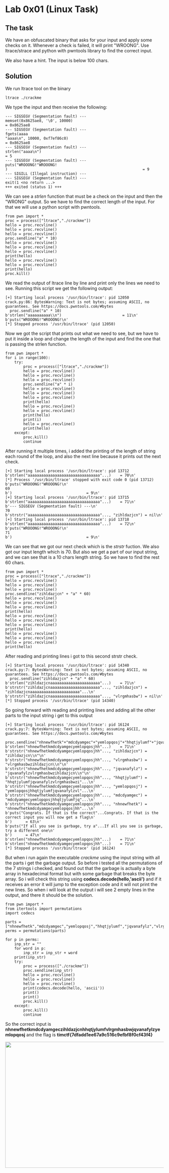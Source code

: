 # Lab 0x01 (Linux Task)

## The task

We have an obfuscated binary that asks for your input and apply some checks on it. Whenever a check is failed, it will print "WROONG". Use ltrace/strace and python with pwntools library to find the correct input.

We also have a hint. The input is below 100 chars.

## Solution

We run ltrace tool on the binary
```
ltrace ./crackme
```
We type the input and then receive the following:
```
--- SIGSEGV (Segmentation fault) ---
memset(0x8625ae8, '\0', 10000)                                              = 0x8625ae8
--- SIGSEGV (Segmentation fault) ---
fgets(aaaa
"aaaa\n", 10000, 0xf7ef86c0)                                          = 0x8625ae8
--- SIGSEGV (Segmentation fault) ---
strlen("aaaa\n")                                                            = 5
--- SIGSEGV (Segmentation fault) ---
puts("WROOONG!"WROOONG!
)                                                            = 9
--- SIGILL (Illegal instruction) ---
--- SIGSEGV (Segmentation fault) ---
exit(1 <no return ...>
+++ exited (status 1) +++
```
We can see a *strlen* function that must be a check on the input and then the "WRONG" output.
So we have to find the correct length of the input. For that we will use a python script with pwntools.
```
from pwn import *
proc = process(["ltrace","./crackme"])
hello = proc.recvline()
hello = proc.recvline()
hello = proc.recvline()
proc.sendline("a" * 10)
hello = proc.recvline()
hello = proc.recvline()
hello = proc.recvline()
print(hello)
hello = proc.recvline()
hello = proc.recvline()
print(hello)
proc.kill()
```
We read the output of ltrace line by line and print only the lines we need to see. Running this script we get the following output:
```
[+] Starting local process '/usr/bin/ltrace': pid 12050
crack.py:86: BytesWarning: Text is not bytes; assuming ASCII, no guarantees. See https://docs.pwntools.com/#bytes
  proc.sendline("a" * 10)
b'strlen("aaaaaaaaaa\\n")                           = 11\n'
b'puts("WROOONG!"WROOONG!\n'
[*] Stopped process '/usr/bin/ltrace' (pid 12050)
```
Now we got the script that prints out what we need to see, but we have to put it inside a loop and change the length of the input and find the one that is passing the strlen function.
```
from pwn import *
for i in range(100):
	try:
		proc = process(["ltrace","./crackme"])
		hello = proc.recvline()
		hello = proc.recvline()
		hello = proc.recvline()
		proc.sendline("a" * i)
		hello = proc.recvline()
		hello = proc.recvline()
		hello = proc.recvline()
		print(hello)
		hello = proc.recvline()
		hello = proc.recvline()
		print(hello)
		print(i)
		hello = proc.recvline()
		print(hello)
	except:
		proc.kill()
		continue
```
After running it multiple times, i added the printing of the length of string each round of the loop, and also the next line because it prints out the next check.
```
[+] Starting local process '/usr/bin/ltrace': pid 13712
b'strlen("aaaaaaaaaaaaaaaaaaaaaaaaaaaaaaaa"...)    = 70\n'
[*] Process '/usr/bin/ltrace' stopped with exit code 0 (pid 13712)
b'puts("WROOONG!"WROOONG!\n'
69
b')                                 = 9\n'
[+] Starting local process '/usr/bin/ltrace': pid 13715
b'strlen("aaaaaaaaaaaaaaaaaaaaaaaaaaaaaaaa"...)    = 71\n'
b'--- SIGSEGV (Segmentation fault) ---\n'
70
b'strstr("aaaaaaaaaaaaaaaaaaaaaaaaaaaaaaaa"..., "zihldazjcn") = nil\n'
[+] Starting local process '/usr/bin/ltrace': pid 13718
b'strlen("aaaaaaaaaaaaaaaaaaaaaaaaaaaaaaaa"...)    = 72\n'
b'puts("WROOONG!"WROOONG!\n'
71
b')                                 = 9\n'
```
We can see that we got our next check which is the *strstr* fuction. We also got our input length which is 70. But also we get a part of our input string, and we can see that is a 10 chars length string. So we have to find the rest 60 chars.
```
from pwn import *
proc = process(["ltrace","./crackme"])
hello = proc.recvline()
hello = proc.recvline()
hello = proc.recvline()
proc.sendline("zihldazjcn" + "a" * 60)
hello = proc.recvline()
hello = proc.recvline()
hello = proc.recvline()
print(hello)
hello = proc.recvline()
hello = proc.recvline()
hello = proc.recvline()
print(hello)
hello = proc.recvline()
hello = proc.recvline()
hello = proc.recvline()
print(hello)
```
After reading and printing lines i got to this second strstr check.
```
[+] Starting local process '/usr/bin/ltrace': pid 14340
crack.py:7: BytesWarning: Text is not bytes; assuming ASCII, no guarantees. See https://docs.pwntools.com/#bytes
  proc.sendline("zihldazjcn" + "a" * 60)
b'strlen("zihldazjcnaaaaaaaaaaaaaaaaaaaaaa"...)    = 71\n'
b'strstr("zihldazjcnaaaaaaaaaaaaaaaaaaaaaa"..., "zihldazjcn") = "zihldazjcnaaaaaaaaaaaaaaaaaaaaaa"...\n'
b'strstr("zihldazjcnaaaaaaaaaaaaaaaaaaaaaa"..., "vlrgmhasbw") = nil\n'
[*] Stopped process '/usr/bin/ltrace' (pid 14340)
```
So going forward with reading and printing lines and adding all the other parts to the input string i get to this output
```
[+] Starting local process '/usr/bin/ltrace': pid 16124
crack.py:7: BytesWarning: Text is not bytes; assuming ASCII, no guarantees. See https://docs.pwntools.com/#bytes
  proc.sendline("nhnewfhetk"+"mdcdyamgec"+"yemlopqosj"+"hhqtjylumf"+"jqvanafylz"+"vlrgmhasbw"+"zihldazjcn")
b'strlen("nhnewfhetkmdcdyamgecyemlopqosjhh"...)    = 71\n'
b'strstr("nhnewfhetkmdcdyamgecyemlopqosjhh"..., "zihldazjcn") = "zihldazjcn\\n"\n'
b'strstr("nhnewfhetkmdcdyamgecyemlopqosjhh"..., "vlrgmhasbw") = "vlrgmhasbwzihldazjcn\\n"\n'
b'strstr("nhnewfhetkmdcdyamgecyemlopqosjhh"..., "jqvanafylz") = "jqvanafylzvlrgmhasbwzihldazjcn\\n"\n'
b'strstr("nhnewfhetkmdcdyamgecyemlopqosjhh"..., "hhqtjylumf") = "hhqtjylumfjqvanafylzvlrgmhasbwzi"...\n'
b'strstr("nhnewfhetkmdcdyamgecyemlopqosjhh"..., "yemlopqosj") = "yemlopqosjhhqtjylumfjqvanafylzvl"...\n'
b'strstr("nhnewfhetkmdcdyamgecyemlopqosjhh"..., "mdcdyamgec") = "mdcdyamgecyemlopqosjhhqtjylumfjq"...\n'
b'strstr("nhnewfhetkmdcdyamgecyemlopqosjhh"..., "nhnewfhetk") = "nhnewfhetkmdcdyamgecyemlopqosjhh"...\n'
b'puts("Congrats. If that is the correct"...Congrats. If that is the correct input you will now get a flag\n'
b')      = 63\n'
b'puts("If all you see is garbage, try a"...If all you see is garbage, try a different one\n'
b')      = 47\n'
b'strlen("nhnewfhetkmdcdyamgecyemlopqosjhh"...)    = 71\n'
b'strlen("nhnewfhetkmdcdyamgecyemlopqosjhh"...)    = 71\n'
[*] Stopped process '/usr/bin/ltrace' (pid 16124)
```
But when i run again the executable *crackme* using the input string with all the parts i get the garbage output. So before i tested all the permutations of the 7 strings i checked, and found out that the garbage is actually a byte array in hexadecimal format but with some garbage that breaks the byte array. So i will check this string using **codecs.decode(hello,'ascii')** and if it receives an error it will jump to the exception code and it will not print the new lines. So when i will look at the output i will see 2 empty lines in the output, and there it should be the solution.
```
from pwn import *
from itertools import permutations
import codecs

parts = ["nhnewfhetk","mdcdyamgec","yemlopqosj","hhqtjylumf","jqvanafylz","vlrgmhasbw","zihldazjcn"]
perms = permutations(parts)

for p in perms:
	inp_str = ""
	for word in p:
		inp_str = inp_str + word
	print(inp_str)
	try:
		proc = process(["./crackme"])
		proc.sendline(inp_str)
		hello = proc.recvline()
		hello = proc.recvline()
		hello = proc.recvline()
		print(codecs.decode(hello, 'ascii'))
		print()
		print()
		proc.kill()
	except:
		proc.kill()
		continue
```
So the correct input is **nhnewfhetkmdcdyamgeczihldazjcnhhqtjylumfvlrgmhasbwjqvanafylzyemlopqosj** and the flag is **timctf{7dfadd1ee67a9c516c9efbf8f0cf43f4}**

<p align="center">
  <img width="600" height="400" src="https://github.com/nappolitane/ReverseEngineering-Lab/lab_0x01/task_linux/ss.png">
</p>

